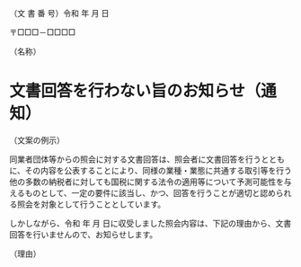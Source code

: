 （文 書 番 号）令和 年 月 日

〒□□□－□□□□

（名称）

# 文書回答を行わない旨のお知らせ（通知）

（文案の例示）

同業者団体等からの照会に対する文書回答は、照会者に文書回答を行うとともに、その内容を公表することにより、同様の業種・業態に共通する取引等を行う他の多数の納税者に対しても国税に関する法令の適用等について予測可能性を与えるものとして、一定の要件に該当し、かつ、回答を行うことが適切と認められる照会を対象として行うこととしています。

しかしながら、令和 年 月 日に収受しました照会内容は、下記の理由から、文書回答を行いませんので、お知らせします。

（理由）